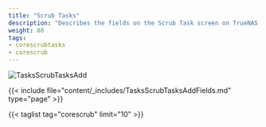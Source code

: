 ```yaml
---
title: "Scrub Tasks"
description: "Describes the fields on the Scrub Task screen on TrueNAS CORE."
weight: 80
tags:
- corescrubtasks
- corescrub
---
```


![TasksScrubTasksAdd](/images/CORE/12.0/TasksScrubTasksAdd.png "Creating a new Scrub Task")

{{< include file="content/_includes/TasksScrubTasksAddFields.md" type="page" >}}

{{< taglist tag="corescrub" limit="10" >}}
